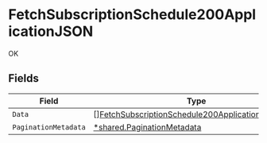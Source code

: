 # FetchSubscriptionSchedule200ApplicationJSON

OK


## Fields

| Field                                                                                                                           | Type                                                                                                                            | Required                                                                                                                        | Description                                                                                                                     |
| ------------------------------------------------------------------------------------------------------------------------------- | ------------------------------------------------------------------------------------------------------------------------------- | ------------------------------------------------------------------------------------------------------------------------------- | ------------------------------------------------------------------------------------------------------------------------------- |
| `Data`                                                                                                                          | [][FetchSubscriptionSchedule200ApplicationJSONData](../../models/operations/fetchsubscriptionschedule200applicationjsondata.md) | :heavy_minus_sign:                                                                                                              | N/A                                                                                                                             |
| `PaginationMetadata`                                                                                                            | [*shared.PaginationMetadata](../../models/shared/paginationmetadata.md)                                                         | :heavy_minus_sign:                                                                                                              | N/A                                                                                                                             |